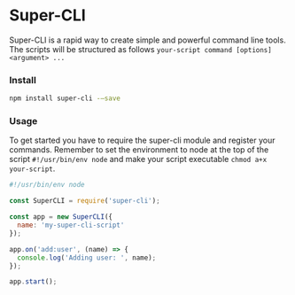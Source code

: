 # Super-CLI

Super-CLI is a rapid way to create simple and powerful command line tools.
The scripts will be structured as follows
`your-script command [options] <argument> ...`

### Install
```sh
npm install super-cli -—save
```

### Usage
To get started you have to require the super-cli module and register your commands.
Remember to set the environment to node at the top of the script `#!/usr/bin/env node` and make your script executable `chmod a+x your-script`.
```js
#!/usr/bin/env node

const SuperCLI = require('super-cli');

const app = new SuperCLI({
  name: 'my-super-cli-script'
});

app.on('add:user', (name) => {
  console.log('Adding user: ', name);
});

app.start();
```
